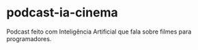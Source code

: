 # podcast-ia-cinema
Podcast feito com Inteligência Artificial que fala sobre filmes para programadores.
